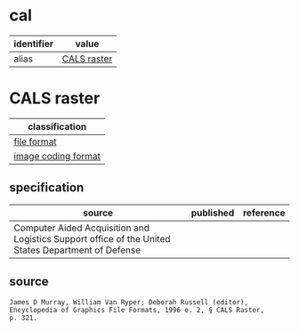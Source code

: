 # cal

| identifier     | value
| -------------- | -----
| alias          | [CALS raster](#cals-raster)

# CALS raster
| classification
| --------------
| [file format](file.md)
| [image coding format](image.md)

## specification
| source | published         | reference
| ------ | ----------------- | ---------
| Computer Aided Acquisition and Logistics Support office of the United States Department of Defense

## source
`James D Murray, William Van Ryper; Deborah Russell (editor), Encyclopedia of Graphics File Formats, 1996 e. 2, § CALS Raster, p. 321.`
